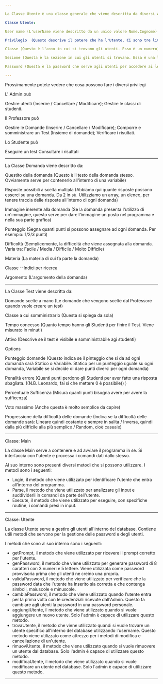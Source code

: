 ```yaml
---

La Classe Utente è una classe generale che viene descritta da diversi attributi.

Classe Utente:

User name (L'userName viene descritto da un unico valore Nome.Cognome)

Privilegio  (Questo descrive il potere che ha l'Utente. Ci sono tre livelli: Admin, Professore, Studente)

Classe (Questo è l'anno in cui si trovano gli utenti. Esso è un numero)

Sezione (Questa è la sezione in cui gli utenti si trovano. Essa è una lettera)

Password (Questa è la password che serve agli utenti per accedere ai loro rispettivi account)

---
```


Prossimamente potete vedere che cosa possono fare i diversi privilegi

L' Admin può

Gestire utenti (Inserire / Cancellare / Modificare);
Gestire le classi di studenti.

Il Professore può

Gestire le Domande  (Inserire / Cancellare / Modificare);
Comporre e somministrare un Test (Insieme di domande);
Verificare i risultati.

Lo Studente può

Eseguire un test
Consultare i risultati

---

La Classe Domanda viene descritto da:

Questito della domanda (Questo è il testo della domanda stesso. Ovviamente serve per contenerlo all'interno di una variabile)

Risposte possibili a scelta multipla (Abbiamo qui quante risposte possono esserci su una domanda. Da 2 in sù. Utilizziamo un array, un elenco, per tenere traccia delle risposte all'interno di ogni domanda)

Immagine inerente alla domanda (Se la domanda presenta l'utilizzo di un'immagine, questo serve per dare l'immagine un posto nel programma e nella sua parte grafica)

Punteggio (Segna quanti punti si possono assegnare ad ogni domanda. Per esempio: 1/2/3 punti)

Difficoltà (Semplicemente, la difficoltà che viene assegnata alla domanda. Varia tra: Facile / Media / Difficile / Molto Difficile)

Materia (La materia di cui fa parte la domanda)

Classe   --Indici per ricerca

Argomento (L'argomento della domanda)

---

La Classe Test viene descritta da:

Domande scelte a mano (Le domande che vengono scelte dal Professore quando vuole creare un test)

Classe a cui somministrarlo (Questa si spiega da sola)

Tempo concesso (Quanto tempo hanno gli Studenti per finire il Test. Viene misurato in minuti)

Attivo (Descrive se il test è visibile e somministrabile agi studenti)

Options

Punteggio domande (Questo indica se il pinteggio che si da ad ogni domanda sarà Statico o Variabile. Statico per un punteggio uguale su ogni domanda, Variabile se si decide di dare punti diversi per ogni domanda)

Penalità errore (Quanti punti perdono gli Studenti per aver fatto una risposta sbagliata. ((N.B. Leonardo, fai si che mettere 0 è possibile)) )

Percentuale Sufficenza (Misura quanti punti bisogna avere per avere la sufficenza)

Voto massimo (Anche questa è molto semplice da capire)

Progressione della difficoltà delle domande (Indica se la difficoltà delle domande sarà: Lineare quindi costante e sempre in salita / Inversa, quindi dalla più difficile alla più semplice / Random, cioè casuale)

---

Classe: Main

La classe Main serve a contenere e ad avviare il programma in se. Si interfaccia con l'utente e processa i comandi dati dallo stesso.

Al suo interno sono presenti diversi metodi che si possono utilizzare. I metodi sono i seguenti:

* Login, il metodo che viene utilizzato per identificare l'utente che entra all'interno del programma.
* Parse, il metodo che viene utilizzato per analizzare gli input e suddividerli in comandi da parte dell'utente.
* Execute, il metodo che viene utilizzato per eseguire, con specifiche routine, i comandi presi in input.

---

Classe: Utente

La classe Utente serve a gestire gli utenti all'interno del database. Contiene utili metodi che servono per la gestione delle password e degli utenti.

I metodi che sono al suo interno sono i seguenti:

* getPrompt, il metodo che viene utilizzato per ricevere il prompt corretto per l'utente.
* genPassword, il metodo che viene utilizzato per generare password di 8 caratteri con 3 numeri e 5 lettere. Viene utilizzata come password provvisoria prima che gli utenti ne      creino una propria.
* validaPassword, il metodo che viene utilizzato per verificare che la password data che l'utente ha inserito sia corretta e che contenga simboli, maiuscole e minuscole.
* cambiaPassword, il metodo che viene utilizzato quando l'utente entra per la prima volta con le credenziali ricevute dall'Admin. Questo fa cambiare agli utenti la password in una password personale.
* aggiungiUtente, il metodo che viene utilizzato quando si vuole aggiungere un nuovo utente. Solo l'admin è capace di utilizzare questo metodo.
* trovaUtente, il metodo che viene utilizzato quandi si vuole trovare un utente specifico all'interno del database utilizzando l'username. Questo metodo viene utilizzato come attrezzo per i metodi di modifica e cancellazione di un'utente.
* rimuoviUtente, il metodo che viene utilizzato quando si vuole rimuovere un utente dal database. Solo l'admin è capace di utilizzare questo metodo.
* modificaUtente, il metodo che viene utilizzato quando si vuole modificare un utente nel database. Solo l'admin è capace di utilizzare questo metodo.

---
